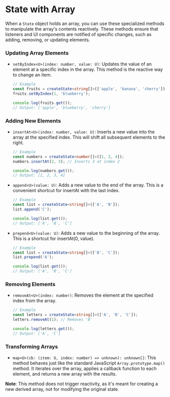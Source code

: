 

# State with Array

When a `State` object holds an array, you can use these specialized methods to manipulate the array's contents reactively. These methods ensure that listeners and UI components are notified of specific changes, such as adding, removing, or updating elements.

### Updating Array Elements

- `setByIndex<U>(index: number, value: U)`: Updates the value of an element at a specific index in the array. This method is the reactive way to change an item.
    ```typescript
    // Example
    const fruits = createState<string[]>(['apple', 'banana', 'cherry']);
    fruits.setByIndex(1, 'blueberry');
    
    console.log(fruits.get());
    // Output: ['apple', 'blueberry', 'cherry']
    ```

### Adding New Elements

- `insertAt<U>(index: number, value: U)`: Inserts a new value into the array at the specified index. This will shift all subsequent elements to the right.
    ```typescript
    // Example
    const numbers = createState<number[]>([1, 2, 4]);
    numbers.insertAt(2, 3); // Inserts 3 at index 2
    
    console.log(numbers.get());
    // Output: [1, 2, 3, 4]
    ```

- `append<U>(value: U)`: Adds a new value to the end of the array. This is a convenient shortcut for insertAt with the last index.
    ```typescript
    // Example
    const list = createState<string[]>(['A', 'B']);
    list.append('C');
    
    console.log(list.get());
    // Output: ['A', 'B', 'C']
    ```

- `prepend<U>(value: U)`: Adds a new value to the beginning of the array. This is a shortcut for insertAt(0, value).
    ```typescript
    // Example
    const list = createState<string[]>(['B', 'C']);
    list.prepend('A');
    
    console.log(list.get());
    // Output: ['A', 'B', 'C']
    ```

### Removing Elements

- `removeAt<U>(index: number)`: Removes the element at the specified index from the array.
    ```typescript
    // Example
    const letters = createState<string[]>(['A', 'B', 'C']);
    letters.removeAt(1); // Removes 'B'
    
    console.log(letters.get());
    // Output: ['A', 'C']
    ```

### Transforming Arrays

- `map<U>(cb: (item: U, index: number) => unknown): unknown[]`: This method behaves just like the standard JavaScript `Array.prototype.map()` method. It iterates over the array, applies a callback function to each element, and returns a new array with the results.

__Note__: This method does not trigger reactivity, as it's meant for creating a new derived array, not for modifying the original state.
